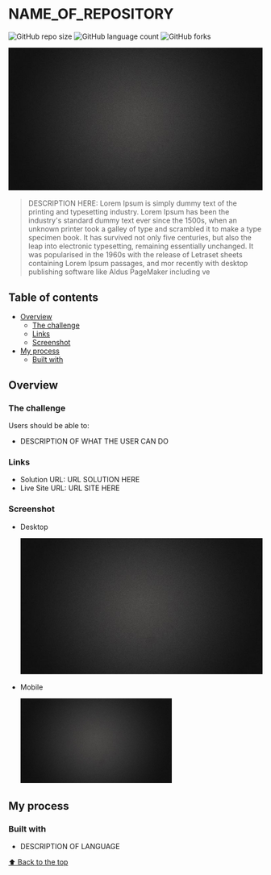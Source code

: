 # NAME_OF_REPOSITORY

![GitHub repo size](https://img.shields.io/github/repo-size/RafaelHDSV/NAME_OF_REPOSITORY?style=for-the-badge)
![GitHub language count](https://img.shields.io/github/languages/count/RafaelHDSV/NAME_OF_REPOSITORY?style=for-the-badge)
![GitHub forks](https://img.shields.io/github/forks/RafaelHDSV/NAME_OF_REPOSITORY?style=for-the-badge)

<img src="bg.jpg" alt="bg.jpg">

> DESCRIPTION HERE: Lorem Ipsum is simply dummy text of the printing and typesetting industry. Lorem Ipsum has been the industry's standard dummy text ever since the 1500s, when an unknown printer took a galley of type and scrambled it to make a type specimen book. It has survived not only five centuries, but also the leap into electronic typesetting, remaining essentially unchanged. It was popularised in the 1960s with the release of Letraset sheets containing Lorem Ipsum passages, and mor recently with desktop publishing software like Aldus PageMaker including ve

## Table of contents

- [Overview](#overview)
  - [The challenge](#the-challenge)
  - [Links](#links)
  - [Screenshot](#screenshot)
- [My process](#my-process)
  - [Built with](#built-with)

## Overview

### The challenge

Users should be able to:

- DESCRIPTION OF WHAT THE USER CAN DO
<!--- View the optimal layout for the app depending on their device's screen size
- See hover states for all interactive elements on the page
- Add new todos to the list
- Mark todos as complete
- Delete todos from the list
- Filter by all/active/complete todos
- Clear all completed todos
- Toggle light and dark mode
- **Bonus**: Drag and drop to reorder items on the list-->

### Links

- Solution URL: URL SOLUTION HERE
- Live Site URL: URL SITE HERE

### Screenshot

  - Desktop
  
    ![](bg.jpg)
    
  - Mobile
    
    <img src="bg.jpg" alt="bg.jpg" width="300px">

## My process

### Built with

- DESCRIPTION OF LANGUAGE
<!--- Semantic HTML5 markup
- CSS custom properties
- Flexbox
- CSS Grid
- Javascript properties-->

[⬆ Back to the top](#name_of_repository)<br>
